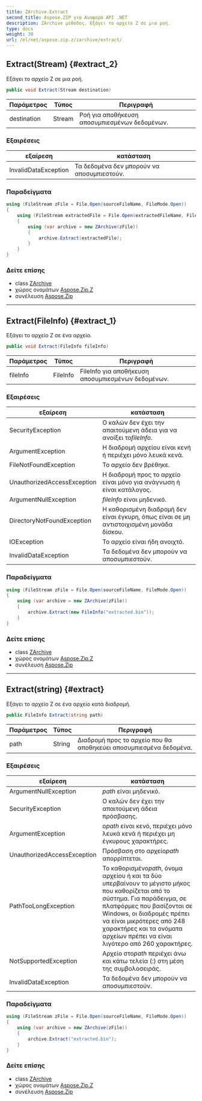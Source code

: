 ```yaml
---
title: ZArchive.Extract
second_title: Aspose.ZIP για Αναφορά API .NET
description: ZArchive μέθοδος. Εξάγει το αρχείο Z σε μια ροή.
type: docs
weight: 30
url: /el/net/aspose.zip.z/zarchive/extract/
---
```

## Extract(Stream) {#extract_2}

Εξάγει το αρχείο Z σε μια ροή.

```csharp
public void Extract(Stream destination)
```

| Παράμετρος | Τύπος | Περιγραφή |
| --- | --- | --- |
| destination | Stream | Ροή για αποθήκευση αποσυμπιεσμένων δεδομένων. |

### Εξαιρέσεις

| εξαίρεση | κατάσταση |
| --- | --- |
| InvalidDataException | Τα δεδομένα δεν μπορούν να αποσυμπιεστούν. |

### Παραδείγματα

```csharp
using (FileStream zFile = File.Open(sourceFileName, FileMode.Open))
{
    using (FileStream extractedFile = File.Open(extractedFileName, FileMode.Create))
    {
        using (var archive = new ZArchive(zFile))
        {
            archive.Extract(extractedFile);
        }
    }
}
```

### Δείτε επίσης

* class [ZArchive](../)
* χώρος ονομάτων [Aspose.Zip.Z](../../zarchive/)
* συνέλευση [Aspose.Zip](../../../)

---

## Extract(FileInfo) {#extract_1}

Εξάγει το αρχείο Z σε ένα αρχείο.

```csharp
public void Extract(FileInfo fileInfo)
```

| Παράμετρος | Τύπος | Περιγραφή |
| --- | --- | --- |
| fileInfo | FileInfo | FileInfo για αποθήκευση αποσυμπιεσμένων δεδομένων. |

### Εξαιρέσεις

| εξαίρεση | κατάσταση |
| --- | --- |
| SecurityException | Ο καλών δεν έχει την απαιτούμενη άδεια για να ανοίξει το*fileInfo*. |
| ArgumentException | Η διαδρομή αρχείου είναι κενή ή περιέχει μόνο λευκά κενά. |
| FileNotFoundException | Το αρχείο δεν βρέθηκε. |
| UnauthorizedAccessException | Η διαδρομή προς το αρχείο είναι μόνο για ανάγνωση ή είναι κατάλογος. |
| ArgumentNullException | *fileInfo* είναι μηδενικό. |
| DirectoryNotFoundException | Η καθορισμένη διαδρομή δεν είναι έγκυρη, όπως είναι σε μη αντιστοιχισμένη μονάδα δίσκου. |
| IOException | Το αρχείο είναι ήδη ανοιχτό. |
| InvalidDataException | Τα δεδομένα δεν μπορούν να αποσυμπιεστούν. |

### Παραδείγματα

```csharp
using (FileStream zFile = File.Open(sourceFileName, FileMode.Open))
{
    using (var archive = new ZArchive(zFile))
    {
        archive.Extract(new FileInfo("extracted.bin"));
    }
}
```

### Δείτε επίσης

* class [ZArchive](../)
* χώρος ονομάτων [Aspose.Zip.Z](../../zarchive/)
* συνέλευση [Aspose.Zip](../../../)

---

## Extract(string) {#extract}

Εξάγει το αρχείο Z σε ένα αρχείο κατά διαδρομή.

```csharp
public FileInfo Extract(string path)
```

| Παράμετρος | Τύπος | Περιγραφή |
| --- | --- | --- |
| path | String | Διαδρομή προς το αρχείο που θα αποθηκεύει αποσυμπιεσμένα δεδομένα. |

### Εξαιρέσεις

| εξαίρεση | κατάσταση |
| --- | --- |
| ArgumentNullException | *path* είναι μηδενικό. |
| SecurityException | Ο καλών δεν έχει την απαιτούμενη άδεια πρόσβασης. |
| ArgumentException | ο*path* είναι κενό, περιέχει μόνο λευκά κενά ή περιέχει μη έγκυρους χαρακτήρες. |
| UnauthorizedAccessException | Πρόσβαση στο αρχείο*path* απορρίπτεται. |
| PathTooLongException | Το καθορισμένο*path*, όνομα αρχείου ή και τα δύο υπερβαίνουν το μέγιστο μήκος που καθορίζεται από το σύστημα. Για παράδειγμα, σε πλατφόρμες που βασίζονται σε Windows, οι διαδρομές πρέπει να είναι μικρότερες από 248 χαρακτήρες και τα ονόματα αρχείων πρέπει να είναι λιγότερο από 260 χαρακτήρες. |
| NotSupportedException | Αρχείο στο*path* περιέχει άνω και κάτω τελεία (:) στη μέση της συμβολοσειράς. |
| InvalidDataException | Τα δεδομένα δεν μπορούν να αποσυμπιεστούν. |

### Παραδείγματα

```csharp
using (FileStream zFile = File.Open(sourceFileName, FileMode.Open))
{
    using (var archive = new ZArchive(zFile))
    {
        archive.Extract("extracted.bin");
    }
}
```

### Δείτε επίσης

* class [ZArchive](../)
* χώρος ονομάτων [Aspose.Zip.Z](../../zarchive/)
* συνέλευση [Aspose.Zip](../../../)



